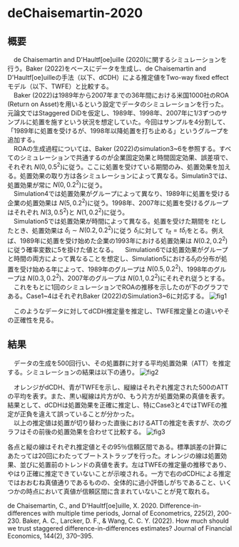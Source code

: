 # deChaisemartin-2020

## 概要
　de Chaisemartin and D'Haultf\[oe\]uille (2020)に関するシミュレーションを行う。Baker (2022)をベースにデータを生成し、de Chaisemartin and D'Haultf\[oe\]uilleの手法（以下、dCDH）による推定値をTwo-way fixed effectモデル（以下、TWFE）と比較する。  
　Baker (2022)は1989年から2007年までの36年間における米国1000社のROA (Return on Asset)を用いるという設定でデータのシミュレーションを行った。元論文ではStaggered DiDを仮定し、1989年、1998年、2007年に1/3ずつのサンプルに処置を施すという状況を想定していた。今回はサンプルを4分割して、「1989年に処置を受けるが、1998年以降処置を打ち止める」というグループを追加する。  
　ROAの生成過程については、Baker (2022)のsimulation3\~6を参照する。すべてのシミュレーションで共通するのが企業固定効果と時間固定効果、誤差項で、それぞれ $N(0,0.5^2)$に従う。ここに処置を受けている期間のみ、処置効果を加える。処置効果の取り方は各シミュレーションによって異なる。Simulatin3では、処置効果が常に $N(0,0.2^{2})$に従う。  
　Simulation4では処置効果がグループによって異なり、1989年に処置を受ける企業の処置効果は $N(5,0.2^2)$に従う。1998年、2007年に処置を受けるグループはそれぞれ $N(3,0.5^2)$と $N(1,0.2^2)$に従う。  
　Simulation5では処置効果が時間によって異なる。処置を受けた期間を $t$としたとき、処置効果は $\delta_{i}\sim N(0.2,0.2^2)$に従う $\delta_{i}$に対して $\tau_{it}=t\delta_{i}$をとる。例えば、1989年に処置を受け始めた企業の1993年における処置効果は $N(0.2,0.2^2)$に従う確率変数に5を掛けた値となる。
　Simulation6では処置効果がグループと時間の両方によって異なることを想定し、Simulation5における$\delta_{i}$の分布が処置を受け始める年によって、1989年のグループは $N(0.5,0.2^2)$、1998年のグループは $N(0.3,0.2^2)$、2007年のグループは $N(0.1,0.2^2)$にそれぞれ従うとする。  
　これをもとに1回のシミュレーションでROAの推移を示したのが下のグラフである。Case1\~4はそれぞれBaker (2022)のSimulation3\~6に対応する。
![fig1](https://github.com/1414ponnponn/dCDH-simulation/assets/103186935/eedc427d-c447-4bc3-b4ea-20b3d24c2fb5)

　このようなデータに対してdCDH推定量を推定し、TWFE推定量との違いやその正確性を見る。

## 結果
　データの生成を500回行い、その処置群に対する平均処置効果（ATT）を推定する。シミュレーションの結果は以下の通り。
![fig2](https://github.com/1414ponnponn/dCDH-simulation/assets/103186935/0d424321-7ac7-4631-a962-329655c73330)

　オレンジがdCDH、青がTWFEを示し、縦線はそれぞれ推定された500のATTの平均を表す。また、黒い縦線は片方が0、もう片方が処置効果の真値を表す。結果として、dCDHは処置効果を正確に推定し、特にCase3と4ではTWFEの推定が正負を違えて誤っていることが分かった。  
　以上の推定値は処置が切り替わった直後におけるATTの推定を表すが、次のグラフはその前後の処置効果を合わせて比較する。
 ![fig3](https://github.com/1414ponnponn/dCDH-simulation/assets/103186935/cebb586a-3b07-4694-91fd-d3160925ef21)

  各点と縦の線はそれぞれ推定値とその95％信頼区間である。標準誤差の計算にあたっては20回にわたってブートストラップを行った。オレンジの線は処置効果、並びに処置前のトレンドの真値を表す。左はTWFEの推定量の推移であり、やはり正確に推定できていないことが示唆される。一方で右のdCDHによる推定ではおおむね真値通りであるものの、全体的に過小評価しがちであること、いくつかの時点において真値が信頼区間に含まれていないことが見て取れる。


de Chaisemartin, C., and D'Haultf\[oe\]uille, X. 2020. Difference-in-differences with multiple time periods, Jornal of Econometrics,  225(2), 200-230.
Baker, A. C., Larcker, D. F., &amp; Wang, C. C. Y. (2022). How much should we trust staggered difference-in-differences estimates? Journal of Financial Economics, 144(2), 370–395. 
